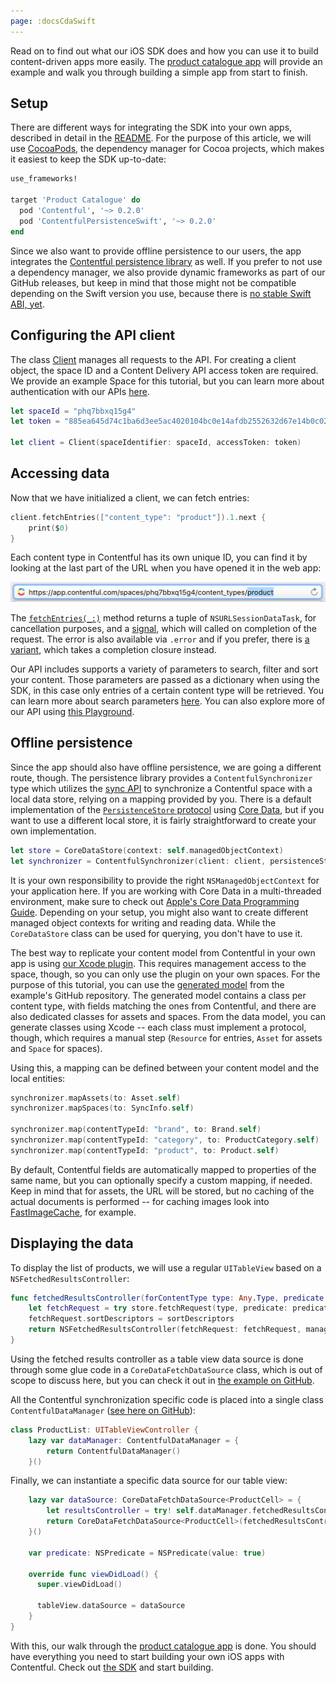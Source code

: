 ```yaml
---
page: :docsCdaSwift
---
```


Read on to find out what our iOS SDK does and how you can use it to build content-driven apps more easily. The [product catalogue app][1] will provide an example and walk you through building a simple app from start to finish.

## Setup

There are different ways for integrating the SDK into your own apps, described in detail in the [README][2]. For the purpose of this article, we will use [CocoaPods][3], the dependency manager for Cocoa projects, which makes it easiest to keep the SDK up-to-date:

~~~ ruby
use_frameworks!

target 'Product Catalogue' do
  pod 'Contentful', '~> 0.2.0'
  pod 'ContentfulPersistenceSwift', '~> 0.2.0'
end
~~~

Since we also want to provide offline persistence to our users, the app integrates the [Contentful persistence library][4] as well. If you prefer to not use a dependency manager, we also provide dynamic frameworks as part of our GitHub releases, but keep in mind that those might not be compatible depending on the Swift version you use, because there is [no stable Swift ABI, yet][5].

## Configuring the API client

The class [Client][6] manages all requests to the API. For creating a client object, the space ID and a Content Delivery API access token are required. We provide an example Space for this tutorial, but you can learn more about authentication with our APIs [here][7].

~~~ swift
let spaceId = "phq7bbxq15g4"
let token = "885ea645d74c1ba6d3ee5ac4020104bc0e14afdb2552632d67e14b0c02fc06e6"

let client = Client(spaceIdentifier: spaceId, accessToken: token)
~~~

## Accessing data

Now that we have initialized a client, we can fetch entries:

~~~ swift
client.fetchEntries(["content_type": "product"]).1.next {
    print($0)
}
~~~

Each content type in Contentful has its own unique ID, you can find it by looking at the last part of the URL when you have opened it in the web app:

![](content-type-id.png)

The [`fetchEntries(_:)`][8] method returns a tuple of `NSURLSessionDataTask`, for cancellation purposes, and a [signal][10], which will called on completion of the request. The error is also available via `.error` and if you prefer, there is [a variant][9], which takes a completion closure instead.

Our API includes supports a variety of parameters to search, filter and sort your content. Those parameters are passed as a dictionary when using the SDK, in this case only entries of a certain content type will be retrieved. You can learn more about search parameters [here][20]. You can also explore more of our API using [this Playground][12].

## Offline persistence

Since the app should also have offline persistence, we are going a different route, though. The persistence library provides a `ContentfulSynchronizer` type which utilizes the [sync API][13] to synchronize a Contentful space with a local data store, relying on a mapping provided by you. There is a default implementation of the [`PersistenceStore` protocol][15] using [Core Data][14], but if you want to use a different local store, it is fairly straightforward to create your own implementation.

~~~ swift
let store = CoreDataStore(context: self.managedObjectContext)
let synchronizer = ContentfulSynchronizer(client: client, persistenceStore: store)
~~~

It is your own responsibility to provide the right `NSManagedObjectContext` for your application here. If you are working with Core Data in a multi-threaded environment, make sure to check out [Apple's Core Data Programming Guide][16]. Depending on your setup, you might also want to create different managed object contexts for writing and reading data. While the `CoreDataStore` class can be used for querying, you don't have to use it.

The best way to replicate your content model from Contentful in your own app is using [our Xcode plugin][17]. This requires management access to the space, though, so you can only use the plugin on your own spaces. For the purpose of this tutorial, you can use the [generated model][18] from the example's GitHub repository. The generated model contains a class per content type, with fields matching the ones from Contentful, and there are also dedicated classes for assets and spaces. From the data model, you can generate classes using Xcode -- each class must implement a protocol, though, which requires a manual step (`Resource` for entries, `Asset` for assets and `Space` for spaces).

Using this, a mapping can be defined between your content model and the local entities:

~~~ swift
synchronizer.mapAssets(to: Asset.self)
synchronizer.mapSpaces(to: SyncInfo.self)

synchronizer.map(contentTypeId: "brand", to: Brand.self)
synchronizer.map(contentTypeId: "category", to: ProductCategory.self)
synchronizer.map(contentTypeId: "product", to: Product.self)
~~~

By default, Contentful fields are automatically mapped to properties of the same name, but you can optionally specify a custom mapping, if needed. Keep in mind that for assets, the URL will be stored, but no caching of the actual documents is performed -- for caching images look into [FastImageCache][19], for example.

## Displaying the data

To display the list of products, we will use a regular `UITableView` based on a `NSFetchedResultsController`:

~~~ swift
func fetchedResultsController(forContentType type: Any.Type, predicate: NSPredicate, sortDescriptors: [NSSortDescriptor]) throws -> NSFetchedResultsController {
    let fetchRequest = try store.fetchRequest(type, predicate: predicate)
    fetchRequest.sortDescriptors = sortDescriptors
    return NSFetchedResultsController(fetchRequest: fetchRequest, managedObjectContext: managedObjectContext, sectionNameKeyPath: nil, cacheName: nil)
}
~~~

Using the fetched results controller as a table view data source is done through some glue code in a `CoreDataFetchDataSource` class, which is out of scope to discuss here, but you can check it out in [the example on GitHub][20]. 

All the Contentful synchronization specific code is placed into a single class `ContentfulDataManager` ([see here on GitHub][21]):

~~~ swift
class ProductList: UITableViewController {
    lazy var dataManager: ContentfulDataManager = {
        return ContentfulDataManager()
    }()
~~~

Finally, we can instantiate a specific data source for our table view:

~~~ swift
    lazy var dataSource: CoreDataFetchDataSource<ProductCell> = {
        let resultsController = try! self.dataManager.fetchedResultsController(forContentType: Product.self, predicate: self.predicate, sortDescriptors: [NSSortDescriptor(key: "productName", ascending: true)])
        return CoreDataFetchDataSource<ProductCell>(fetchedResultsController: resultsController, tableView: self.tableView)
    }()

    var predicate: NSPredicate = NSPredicate(value: true)

    override func viewDidLoad() {
      super.viewDidLoad()

      tableView.dataSource = dataSource
    }
}
~~~

With this, our walk through the [product catalogue app][1] is done. You should have everything you need to start building your own iOS apps with Contentful. Check out [the SDK][22] and start building.


[1]: https://github.com/contentful/product-catalogue-swift
[2]: https://github.com/contentful/contentful.swift#installation
[3]: https://cocoapods.org
[4]: https://github.com/contentful/contentful-persistence.swift
[5]: https://developer.apple.com/swift/blog/?id=2
[6]: http://cocoadocs.org/docsets/Contentful/0.2.1/Classes/Client.html
[7]: /developers/docs/references/authentication/
[8]: http://cocoadocs.org/docsets/Contentful/0.2.1/Classes/Client.html#/s:FC10Contentful6Client12fetchEntriesFTGVs10DictionarySSPs9AnyObject___TGSqCSo20NSURLSessionDataTask_GC12Interstellar6SignalGVS_5ArrayVS_5Entry___
[9]: http://cocoadocs.org/docsets/Contentful/0.2.1/Classes/Client.html#/s:FC10Contentful6Client12fetchEntriesFTGVs10DictionarySSPs9AnyObject__10completionFGO12Interstellar6ResultGVS_5ArrayVS_5Entry__T__GSqCSo20NSURLSessionDataTask_
[10]: http://cocoadocs.org/docsets/Interstellar/1.4.0/Classes/Signal.html
[11]: https://www.contentful.com/developers/docs/references/content-delivery-api/#/reference/search-parameters
[12]: https://github.com/contentful/ContentfulPlayground
[13]: https://www.contentful.com/developers/docs/concepts/sync/
[14]: https://developer.apple.com/library/watchos/documentation/Cocoa/Conceptual/CoreData/index.html
[15]: http://cocoadocs.org/docsets/ContentfulPersistenceSwift/0.2.0/Protocols/PersistenceStore.html
[16]: https://developer.apple.com/library/ios/documentation/Cocoa/Conceptual/CoreData/Concurrency.html
[17]: https://www.contentful.com/developers/docs/ios/tutorials/using-contentful-xcode-plugin/
[18]: https://github.com/contentful/product-catalogue-swift/tree/master/Resources/Product%20Catalogue.xcdatamodeld
[19]: https://github.com/path/FastImageCache
[20]: https://github.com/contentful/product-catalogue-swift/blob/master/Code/DataSource.swift
[21]: https://github.com/contentful/product-catalogue-swift/blob/master/Code/ContentfulDataManager.swift
[22]: https://github.com/contentful/contentful.swift
